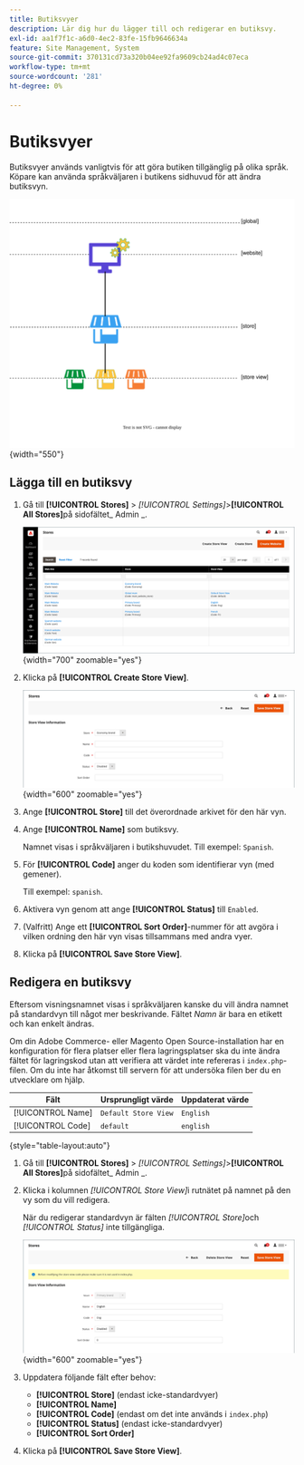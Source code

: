 ```yaml
---
title: Butiksvyer
description: Lär dig hur du lägger till och redigerar en butiksvy.
exl-id: aa1f7f1c-a6d0-4ec2-83fe-15fb9646634a
feature: Site Management, System
source-git-commit: 370131cd73a320b04ee92fa9609cb24ad4c07eca
workflow-type: tm+mt
source-wordcount: '281'
ht-degree: 0%

---
```


# Butiksvyer

Butiksvyer används vanligtvis för att göra butiken tillgänglig på olika språk. Köpare kan använda språkväljaren i butikens sidhuvud för att ändra butiksvyn.

![Omfång - flera butiksvyer](./assets/scope-multiview.svg){width="550"}

## Lägga till en butiksvy

1. Gå till **[!UICONTROL Stores]** > _[!UICONTROL Settings]_>**[!UICONTROL All Stores]**&#x200B;på sidofältet_ Admin _.

   ![Alla butiker](./assets/stores-all.png){width="700" zoomable="yes"}

1. Klicka på **[!UICONTROL Create Store View]**.

   ![Skapa butiksvy](./assets/create-store-view.png){width="600" zoomable="yes"}

1. Ange **[!UICONTROL Store]** till det överordnade arkivet för den här vyn.

1. Ange **[!UICONTROL Name]** som butiksvy.

   Namnet visas i språkväljaren i butikshuvudet. Till exempel: `Spanish`.

1. För **[!UICONTROL Code]** anger du koden som identifierar vyn (med gemener).

   Till exempel: `spanish`.

1. Aktivera vyn genom att ange **[!UICONTROL Status]** till `Enabled`.

1. (Valfritt) Ange ett **[!UICONTROL Sort Order]**-nummer för att avgöra i vilken ordning den här vyn visas tillsammans med andra vyer.

1. Klicka på **[!UICONTROL Save Store View]**.

## Redigera en butiksvy

Eftersom visningsnamnet visas i språkväljaren kanske du vill ändra namnet på standardvyn till något mer beskrivande. Fältet _Namn_ är bara en etikett och kan enkelt ändras.

Om din Adobe Commerce- eller Magento Open Source-installation har en konfiguration för flera platser eller flera lagringsplatser ska du inte ändra fältet för lagringskod utan att verifiera att värdet inte refereras i `index.php`-filen. Om du inte har åtkomst till servern för att undersöka filen ber du en utvecklare om hjälp.

| Fält | Ursprungligt värde | Uppdaterat värde |
| ----- | -------------- | ------------- |
| [!UICONTROL Name] | `Default Store View` | `English` |
| [!UICONTROL Code] | `default` | `english` |

{style="table-layout:auto"}

1. Gå till **[!UICONTROL Stores]** > _[!UICONTROL Settings]_>**[!UICONTROL All Stores]**&#x200B;på sidofältet_ Admin _.

1. Klicka i kolumnen _[!UICONTROL Store View]_&#x200B;i rutnätet på namnet på den vy som du vill redigera.

   När du redigerar standardvyn är fälten _[!UICONTROL Store]_&#x200B;och&#x200B;_[!UICONTROL Status]_ inte tillgängliga.

   ![Butiksvy - redigera standardvy](./assets/edit-store-view-info.png){width="600" zoomable="yes"}

1. Uppdatera följande fält efter behov:

   - **[!UICONTROL Store]** (endast icke-standardvyer)
   - **[!UICONTROL Name]**
   - **[!UICONTROL Code]** (endast om det inte används i `index.php`)
   - **[!UICONTROL Status]** (endast icke-standardvyer)
   - **[!UICONTROL Sort Order]**

1. Klicka på **[!UICONTROL Save Store View]**.

